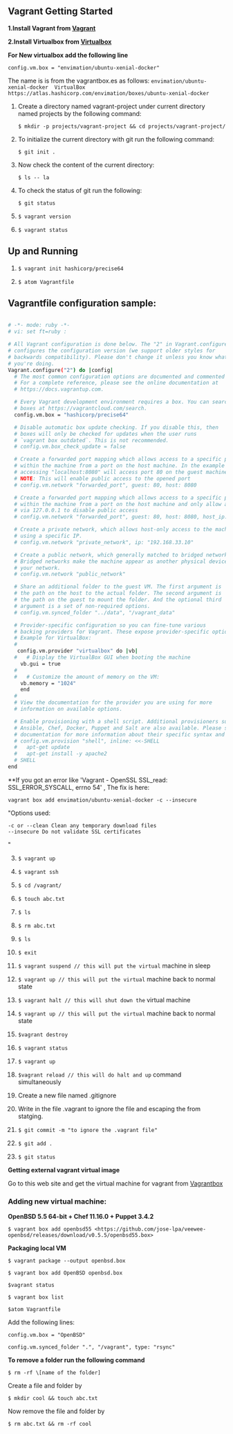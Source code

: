 ## Vagrant Getting Started



**1.Install Vagrant from [Vagrant](https://www.vagrantup.com/downloads.html)**

**2.Install Virtualbox from [Virtualbox](https://www.virtualbox.org/wiki/Downloads)**

**For New virtualbox add the following line**

`config.vm.box = "envimation/ubuntu-xenial-docker"`

The name is is from the vagrantbox.es as follows:
`envimation/ubuntu-xenial-docker  VirtualBox  
https://atlas.hashicorp.com/envimation/boxes/ubuntu-xenial-docker`



1.  Create a directory named vagrant-project under current directory
    named projects by the following command:

    `$ mkdir -p projects/vagrant-project && cd projects/vagrant-project/`

2.  To initialize the current directory with git run the following
    command:

    `$ git init .`

3.  Now check the content of the current directory:

    `$ ls -- la`

4.  To check the status of git run the following:

    `$ git status`

5.  `$ vagrant version`

6.  `$ vagrant status`

## Up and Running

1.  `$ vagrant init hashicorp/precise64`

2.  `$ atom Vagrantfile`

## Vagrantfile configuration sample:

```sh

# -*- mode: ruby -*-
# vi: set ft=ruby :

# All Vagrant configuration is done below. The "2" in Vagrant.configure
# configures the configuration version (we support older styles for
# backwards compatibility). Please don't change it unless you know what
# you're doing.
Vagrant.configure("2") do |config|
  # The most common configuration options are documented and commented below.
  # For a complete reference, please see the online documentation at
  # https://docs.vagrantup.com.

  # Every Vagrant development environment requires a box. You can search for
  # boxes at https://vagrantcloud.com/search.
  config.vm.box = "hashicorp/precise64"

  # Disable automatic box update checking. If you disable this, then
  # boxes will only be checked for updates when the user runs
  # `vagrant box outdated`. This is not recommended.
  # config.vm.box_check_update = false

  # Create a forwarded port mapping which allows access to a specific port
  # within the machine from a port on the host machine. In the example below,
  # accessing "localhost:8080" will access port 80 on the guest machine.
  # NOTE: This will enable public access to the opened port
  # config.vm.network "forwarded_port", guest: 80, host: 8080

  # Create a forwarded port mapping which allows access to a specific port
  # within the machine from a port on the host machine and only allow access
  # via 127.0.0.1 to disable public access
  # config.vm.network "forwarded_port", guest: 80, host: 8080, host_ip: "127.0.0.1"

  # Create a private network, which allows host-only access to the machine
  # using a specific IP.
  # config.vm.network "private_network", ip: "192.168.33.10"

  # Create a public network, which generally matched to bridged network.
  # Bridged networks make the machine appear as another physical device on
  # your network.
  # config.vm.network "public_network"

  # Share an additional folder to the guest VM. The first argument is
  # the path on the host to the actual folder. The second argument is
  # the path on the guest to mount the folder. And the optional third
  # argument is a set of non-required options.
  # config.vm.synced_folder "../data", "/vagrant_data"

  # Provider-specific configuration so you can fine-tune various
  # backing providers for Vagrant. These expose provider-specific options.
  # Example for VirtualBox:
  #
   config.vm.provider "virtualbox" do |vb|
  #   # Display the VirtualBox GUI when booting the machine
    vb.gui = true
  #
  #   # Customize the amount of memory on the VM:
    vb.memory = "1024"
    end
  #
  # View the documentation for the provider you are using for more
  # information on available options.

  # Enable provisioning with a shell script. Additional provisioners such as
  # Ansible, Chef, Docker, Puppet and Salt are also available. Please see the
  # documentation for more information about their specific syntax and use.
  # config.vm.provision "shell", inline: <<-SHELL
  #   apt-get update
  #   apt-get install -y apache2
  # SHELL
end

```

**If you got an error like 'Vagrant - OpenSSL SSL_read: SSL_ERROR_SYSCALL, errno 54' , The fix is here:

`vagrant box add envimation/ubuntu-xenial-docker -c --insecure`


"Options used:

    -c or --clean Clean any temporary download files
    --insecure Do not validate SSL certificates

"

3.  `$ vagrant up`

4.  `$ vagrant ssh`

5.  `$ cd /vagrant/`

6.  `$ touch abc.txt`

7.  `$ ls`

8.  `$ rm abc.txt`

9.  `$ ls`

10. `$ exit`

11. `$ vagrant suspend // this will put the virtual` machine in sleep

12. `$ vagrant up // this will put the virtual` machine back to normal
    state

13. `$ vagrant halt // this will shut down the` virtual machine

14. `$ vagrant up // this will put the virtual` machine back to normal
    state

15. `$vagrant destroy`

16. `$ vagrant status`

17. `$ vagrant up`

18. `$vagrant reload // this will do halt and up` command simultaneously

19. Create a new file named .gitignore

20. Write in the file .vagrant to ignore the file and escaping the from
    statging.

21. `$ git commit -m "to ignore the .vagrant file"`

22. `$ git add .`

23. `$ git status`

**Getting external vagrant virtual image**

Go to this web site and get the virtual machine for vagrant from [Vagrantbox](<http://www.vagrantbox.es/>)

### Adding new virtual machine:

**OpenBSD 5.5 64-bit + Chef 11.16.0 + Puppet 3.4.2**

`$ vagrant box add openbsd55
<https://github.com/jose-lpa/veewee-openbsd/releases/download/v0.5.5/openbsd55.box>`

**Packaging local VM**

`$ vagrant package --output openbsd.box`

`$ vagrant box add OpenBSD openbsd.box`

`$vagrant status`

`$ vagrant box list`

`$atom Vagrantfile`

Add the following lines:

```
config.vm.box = "OpenBSD"

config.vm.synced_folder ".", "/vagrant", type: "rsync"
```

**To remove a folder run the following command**

`$ rm -rf \[name of the folder]`

Create a file and folder by

`$ mkdir cool && touch abc.txt`

Now remove the file and folder by

`$ rm abc.txt && rm -rf cool`
